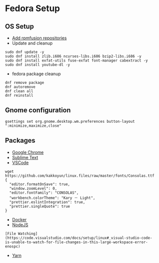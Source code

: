 # Fedora Setup

## OS Setup

- [Add rpmfusion repositories](https://rpmfusion.org/Configuration)
- Update and cleanup
```
sudo dnf update -y
sudo dnf install zlib.i686 ncurses-libs.i686 bzip2-libs.i686 -y
sudo dnf install exfat-utils fuse-exfat font-manager cabextract -y
sudo dnf install youtube-dl -y
```
- fedora package cleanup
```
dnf remove package
dnf autoremove
dnf clean all
dnf reinstall
```
## Gnome configuration
```
gsettings set org.gnome.desktop.wm.preferences button-layout ":minimize,maximize,close"

```

## Packages
- [Google Chrome](https://www.google.com/chrome/browser/features.html)
- [Sublime Text](https://www.sublimetext.com/docs/3/linux_repositories.html#dnf)
- [VSCode](https://code.visualstudio.com/docs/setup/linux#_rhel-fedora-and-centos-based-distributions)
```
wget https://github.com/kakkoyun/linux.files/raw/master/fonts/Consolas.ttf
{
  "editor.formatOnSave": true,
  "window.zoomLevel": 0,
  "editor.fontFamily": "CONSOLAS",
  "workbench.colorTheme": "Kary － Light",
  "prettier.eslintIntegration": true,
  "prettier.singleQuote": true
}
```
- [Docker](https://docs.docker.com/install/linux/docker-ce/fedora/#set-up-the-repository)
- [NodeJS](https://nodejs.org/en/download/package-manager/#enterprise-linux-and-fedora)
```
[File Watching](https://code.visualstudio.com/docs/setup/linux#_visual-studio-code-is-unable-to-watch-for-file-changes-in-this-large-workspace-error-enospc)
```
- [Yarn](https://yarnpkg.com/en/docs/install)
